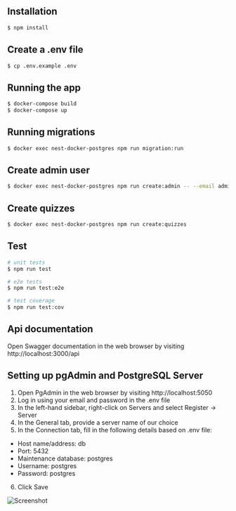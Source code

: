 ## Installation

```bash
$ npm install
```

## Create a .env file

```bash
$ cp .env.example .env
```

## Running the app

```bash
$ docker-compose build
$ docker-compose up
```

## Running migrations

```bash
$ docker exec nest-docker-postgres npm run migration:run
```

## Create admin user

```bash
$ docker exec nest-docker-postgres npm run create:admin -- --email admin@test.com --firstName John --lastName Doe --password 1234
```

## Create quizzes

```bash
$ docker exec nest-docker-postgres npm run create:quizzes
```

## Test

```bash
# unit tests
$ npm run test

# e2e tests
$ npm run test:e2e

# test coverage
$ npm run test:cov
```

## Api documentation
Open Swagger documentation in the web browser by visiting http://localhost:3000/api

## Setting up pgAdmin and PostgreSQL Server

1. Open PgAdmin in the web browser by visiting http://localhost:5050
2. Log in using your email and password in the .env file
3. In the left-hand sidebar, right-click on Servers and select Register -> Server
4. In the General tab, provide a server name of our choice
5. In the Connection tab, fill in the following details based on .env file:
- Host name/address: db
- Port: 5432
- Maintenance database: postgres
- Username: postgres
- Password: postgres
6. Click Save

![Screenshot](https://github.com/krystian-tyskiewicz/quizzes-api/assets/10433595/9a72f5da-98a8-41f0-aa58-9529996c8793)
